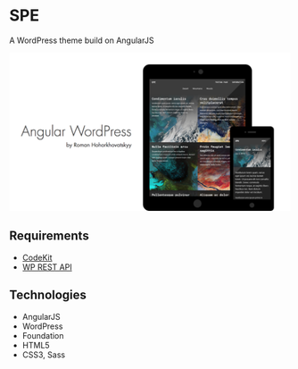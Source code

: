 # SPE

A WordPress theme build on AngularJS

![Angular WordPress Cover](cover.png)

## Requirements

- [CodeKit](https://incident57.com/codekit/)
- [WP REST API](http://wp-api.org/)

## Technologies

- AngularJS
- WordPress
- Foundation
- HTML5
- CSS3, Sass
